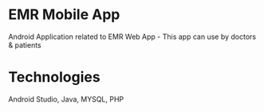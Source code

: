 # EMR Mobile App
Android Application related to EMR Web App - This app can use by doctors & patients 

# Technologies

Android Studio, Java, MYSQL, PHP
